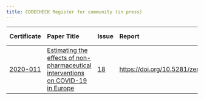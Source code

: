 ```yaml
---
title: CODECHECK Register for community (in press)
---
```



|Certificate |Paper Title                                                                       |Issue |Report                                 |Check date |
|:-------|:--------------------------------|:---|:--------------------------|:----------|
|[2020-011](https://codecheck.org.uk/register/certs/2020-011/)|[Estimating the effects of non-pharmaceutical interventions on COVID-19 in Europe ](http://doi.org/10.1038/s41586-020-2405-7)|[18](https://github.com/codecheckers/register/issues/18)|https://doi.org/10.5281/zenodo.3893138 |2020-06-13 |
